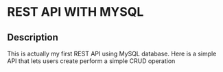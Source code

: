 # REST API WITH MYSQL

## Description

This is actually my first REST API using MySQL database. Here is a simple API that lets users create perform a simple CRUD operation
